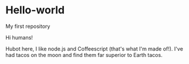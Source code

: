 # Hello-world
My first repository


Hi humans!

Hubot here, I like node.js and Coffeescript (that's what I'm made of!).
I've had tacos on the moon and find them far superior to Earth tacos.


